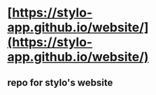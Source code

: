 # [https://stylo-app.github.io/website/](https://stylo-app.github.io/website/)
## repo for stylo's website
